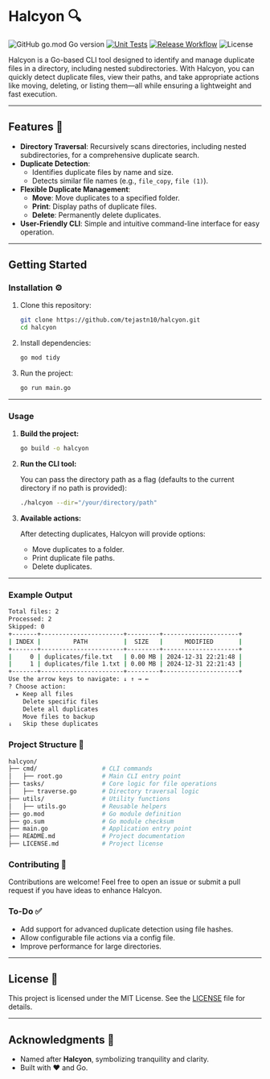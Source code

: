 # Halcyon 🔍

![GitHub go.mod Go version](https://img.shields.io/github/go-mod/go-version/tejastn10/halcyon?logo=go&logoColor=white)
[![Unit Tests](https://github.com/tejastn10/halcyon/actions/workflows/unit-test.yml/badge.svg)](https://github.com/tejastn10/halcyon/actions/workflows/unit-test.yml)
[![Release Workflow](https://github.com/tejastn10/halcyon/actions/workflows/release.yml/badge.svg)](https://github.com/tejastn10/halcyon/actions/workflows/release.yml)
![License](https://img.shields.io/badge/License-MIT-yellow?logo=open-source-initiative&logoColor=white)

Halcyon is a Go-based CLI tool designed to identify and manage duplicate files in a directory, including nested subdirectories. With Halcyon, you can quickly detect duplicate files, view their paths, and take appropriate actions like moving, deleting, or listing them—all while ensuring a lightweight and fast execution.

---

## Features 🌟

- **Directory Traversal**: Recursively scans directories, including nested subdirectories, for a comprehensive duplicate search.
- **Duplicate Detection**:
  - Identifies duplicate files by name and size.
  - Detects similar file names (e.g., `file_copy`, `file (1)`).
- **Flexible Duplicate Management**:
  - **Move**: Move duplicates to a specified folder.
  - **Print**: Display paths of duplicate files.
  - **Delete**: Permanently delete duplicates.
- **User-Friendly CLI**: Simple and intuitive command-line interface for easy operation.

---

## Getting Started

### Installation ⚙️

1. Clone this repository:

    ```bash
    git clone https://github.com/tejastn10/halcyon.git
    cd halcyon
    ```

2. Install dependencies:

    ```bash
    go mod tidy
    ```

3. Run the project:

    ```bash
    go run main.go
    ```

---

### Usage

1. **Build the project:**

    ```bash
    go build -o halcyon
    ```

2. **Run the CLI tool:**

    You can pass the directory path as a flag (defaults to the current directory if no path is provided):

    ```bash
    ./halcyon --dir="/your/directory/path"
    ```

3. **Available actions:**

    After detecting duplicates, Halcyon will provide options:
    - Move duplicates to a folder.
    - Print duplicate file paths.
    - Delete duplicates.

---

### Example Output

```bash
Total files: 2
Processed: 2
Skipped: 0
+-------+-----------------------+---------+---------------------+
| INDEX |         PATH          |  SIZE   |      MODIFIED       |
+-------+-----------------------+---------+---------------------+
|     0 | duplicates/file.txt   | 0.00 MB | 2024-12-31 22:21:48 |
|     1 | duplicates/file 1.txt | 0.00 MB | 2024-12-31 22:21:43 |
+-------+-----------------------+---------+---------------------+
Use the arrow keys to navigate: ↓ ↑ → ← 
? Choose action: 
  ▸ Keep all files
    Delete specific files
    Delete all duplicates
    Move files to backup
↓   Skip these duplicates
```

### Project Structure 📂

```bash
halcyon/
├── cmd/                  # CLI commands
│   ├── root.go           # Main CLI entry point
├── tasks/                # Core logic for file operations
│   ├── traverse.go       # Directory traversal logic
├── utils/                # Utility functions
│   ├── utils.go          # Reusable helpers
├── go.mod                # Go module definition
├── go.sum                # Go module checksum
├── main.go               # Application entry point
├── README.md             # Project documentation
├── LICENSE.md            # Project license
```

### Contributing 🤝

Contributions are welcome! Feel free to open an issue or submit a pull request if you have ideas to enhance Halcyon.

### To-Do ✅

- Add support for advanced duplicate detection using file hashes.
- Allow configurable file actions via a config file.
- Improve performance for large directories.

---

## License 📜

This project is licensed under the MIT License. See the [LICENSE](LICENSE) file for details.

---

## Acknowledgments 🙌

- Named after **Halcyon**, symbolizing tranquility and clarity.
- Built with ❤️ and Go.
